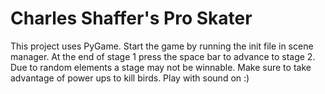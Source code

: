 # Charles Shaffer's Pro Skater

This project uses PyGame. Start the game by running the init file in scene manager. At the end of stage 1 press the space bar to advance to stage 2. Due to random elements a stage may not be winnable. Make sure to take advantage of power ups to kill birds. Play with sound on :)